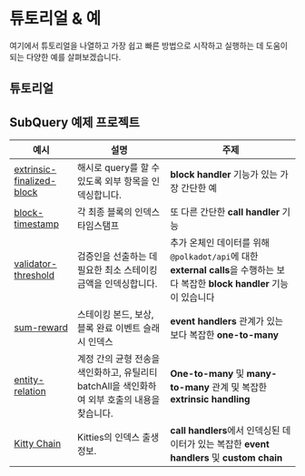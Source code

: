 # 튜토리얼 & 예

여기에서 튜토리얼을 나열하고 가장 쉽고 빠른 방법으로 시작하고 실행하는 데 도움이 되는 다양한 예를 살펴보겠습니다.

## 튜토리얼

## SubQuery 예제 프로젝트

| 예시                                                                                          | 설명                                                                                          | 주제                                                                                                                         |
| --------------------------------------------------------------------------------------------- | --------------------------------------------------------------------------------------------- | ---------------------------------------------------------------------------------------------------------------------------- |
| [extrinsic-finalized-block](https://github.com/subquery/tutorials-extrinsic-finalised-blocks) | 해시로 query를 할 수 있도록 외부 항목을 인덱싱합니다.                                         | **block handler** 기능가 있는 가장 간단한 예                                                                                 |
| [block-timestamp](https://github.com/subquery/tutorials-block-timestamp)                      | 각 최종 블록의 인덱스 타임스탬프                                                              | 또 다른 간단한 **call handler** 기능                                                                                         |
| [validator-threshold](https://github.com/subquery/tutorials-validator-threshold)              | 검증인을 선출하는 데 필요한 최소 스테이킹 금액을 인덱싱합니다.                                | 추가 온체인 데이터를 위해 `@polkadot/api`에 대한 **external calls**을 수행하는 보다 복잡한 **block handler** 기능이 있습니다 |
| [sum-reward](https://github.com/subquery/tutorials-sum-reward)                                | 스테이킹 본드, 보상, 블록 완료 이벤트 슬래시 인덱스                                           | **event handlers** 관계가 있는 보다 복잡한 **one-to-many**                                                                   |
| [entity-relation](https://github.com/subquery/tutorials-entity-relations)                     | 계정 간의 균형 전송을 색인화하고, 유틸리티 batchAll을 색인화하여 외부 호출의 내용을 찾습니다. | **One-to-many** 및 **many-to-many** 관계 및 복잡한 **extrinsic handling**                                                    |
| [Kitty Chain](https://github.com/subquery/tutorials-kitty-chain)                              | Kitties의 인덱스 출생 정보.                                                                   | **call handlers**에서 인덱싱된 데이터가 있는 복잡한 **event handlers** 및 **custom chain**                                   |
